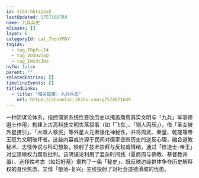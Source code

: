 ```yaml
---
id: 1151-hbtzpze2
lastUpdated: 1757166788
name: 九兵兵史
aliases: []
layer: 6
categoryId: cat_7hqnYMGY
tagIds:
  - tag_TRpfu-I4
  - tag_VD3UVioQ
  - tag_ImsdsJHz
nsfw: false
parent: ""
relatedEntries: []
timelineEvents: []
titledLinks:
  - title: "相关链接: 九兵兵史"
    url: https://zhuanlan.zhihu.com/p/578871649
---
```


一种阴谋论体系，指控儒家系统性篡改历史以掩盖商周真实文明与「九兵」军事修道士作用，构建上古高科技文明失落叙事（如「飞车」、「铜人丙辰」），借「圣女被外星接引」、「大眼人移民」等外星人元素强化神秘性，并将周武、秦皇、乾隆等帝王贬为文明破坏者。这些内容或许源于民间对儒家垄断历史的逆反心理，融合道教秘术、志怪传说与科幻想象，映射了技术崇拜与反权威情绪，通过「修道士-帝王」对立隐喻权力腐败批判。该阴谋论利用了混杂时间线（夏商周与佛教、基督教并置）、选择性考古（如妇好墓）重构了一条「秘史」，既反映边缘群体争夺历史解释权的身份焦虑，又借「堕落-复兴」主线投射了对社会道德滑坡的忧患。